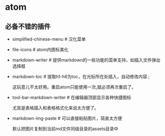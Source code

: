 # atom

## 必备不错的插件

* simplified-chinese-menu    # 汉化菜单
* file-icons # atom内图标美化
* markdown-writer # 提供markdown的一些功能的菜单支持，如插入文件弹出选择框
* markdown-toc  # 提取h1-h6为toc，在光标所在处插入，自动修改内容 ;

  这玩意儿不太好用。重启atom只能使用一次,就必须再次重启了。
* tool-bar-markdown-writer   # 在编辑器顶部显示各种快捷图标

  尤其是表格插入和表格格式化来说太方便了。

* markdown-img-paste  # 可以直接粘贴图片，简直太方便

  默认把图片复制到当前md文件同级目录的assets目录中
